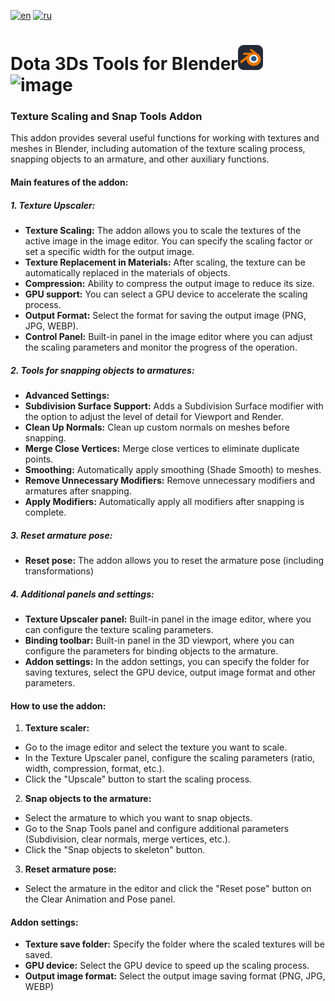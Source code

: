[![en](https://img.shields.io/badge/lang-en-red.svg)](https://github.com/neverminder0/Dota-3Ds-Tools/blob/main/README.md)
[![ru](https://img.shields.io/badge/lang-ru-green.svg)](https://github.com/neverminder0/Dota-3Ds-Tools/blob/main/README.ru.md)
# Dota 3Ds Tools for **Blender**<img src="https://github.com/tandpfun/skill-icons/raw/main/icons/Blender-Dark.svg" width="40"> ![image]({https://github.com/tandpfun/skill-icons/raw/main/icons/Blender-Dark.svg)


### **Texture Scaling and Snap Tools Addon**

This addon provides several useful functions for working with textures and meshes in Blender, including automation of the texture scaling process, snapping objects to an armature, and other auxiliary functions.

#### **Main features of the addon:**

##### **1. Texture Upscaler:**
- **Texture Scaling:** The addon allows you to scale the textures of the active image in the image editor. You can specify the scaling factor or set a specific width for the output image.
- **Texture Replacement in Materials:** After scaling, the texture can be automatically replaced in the materials of objects.
- **Compression:** Ability to compress the output image to reduce its size.
- **GPU support:** You can select a GPU device to accelerate the scaling process.
- **Output Format:** Select the format for saving the output image (PNG, JPG, WEBP).
- **Control Panel:** Built-in panel in the image editor where you can adjust the scaling parameters and monitor the progress of the operation.

##### **2. Tools for snapping objects to armatures:**
- **Advanced Settings:**
- **Subdivision Surface Support:** Adds a Subdivision Surface modifier with the option to adjust the level of detail for Viewport and Render.
- **Clean Up Normals:** Clean up custom normals on meshes before snapping.
- **Merge Close Vertices:** Merge close vertices to eliminate duplicate points.
- **Smoothing:** Automatically apply smoothing (Shade Smooth) to meshes.
- **Remove Unnecessary Modifiers:** Remove unnecessary modifiers and armatures after snapping.
- **Apply Modifiers:** Automatically apply all modifiers after snapping is complete.

##### **3. Reset armature pose:**
- **Reset pose:** The addon allows you to reset the armature pose (including transformations)

##### **4. Additional panels and settings:**
- **Texture Upscaler panel:** Built-in panel in the image editor, where you can configure the texture scaling parameters.
- **Binding toolbar:** Built-in panel in the 3D viewport, where you can configure the parameters for binding objects to the armature.
- **Addon settings:** In the addon settings, you can specify the folder for saving textures, select the GPU device, output image format and other parameters.

#### **How ​​to use the addon:**

1. **Texture scaler:**
- Go to the image editor and select the texture you want to scale.
- In the Texture Upscaler panel, configure the scaling parameters (ratio, width, compression, format, etc.).
- Click the "Upscale" button to start the scaling process.

2. **Snap objects to the armature:**
- Select the armature to which you want to snap objects.
- Go to the Snap Tools panel and configure additional parameters (Subdivision, clear normals, merge vertices, etc.).
- Click the "Snap objects to skeleton" button.

3. **Reset armature pose:**
- Select the armature in the editor and click the "Reset pose" button on the Clear Animation and Pose panel.

#### **Addon settings:**
- **Texture save folder:** Specify the folder where the scaled textures will be saved.
- **GPU device:** Select the GPU device to speed up the scaling process.
- **Output image format:** Select the output image saving format (PNG, JPG, WEBP)
